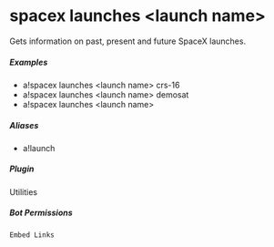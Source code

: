 # spacex launches &lt;launch name&gt;

Gets information on past, present and future SpaceX launches.
			

##### Examples

* a!spacex launches &lt;launch name&gt; crs-16
* a!spacex launches &lt;launch name&gt; demosat
* a!spacex launches &lt;launch name&gt; 


##### Aliases

* a!launch


##### Plugin
Utilities


##### Bot Permissions
`Embed Links`